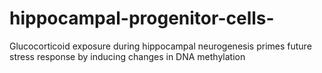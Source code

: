 # hippocampal-progenitor-cells-
 Glucocorticoid exposure during hippocampal neurogenesis primes future stress response by inducing changes in DNA methylation
